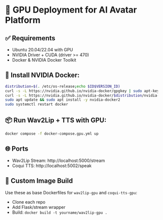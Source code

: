 
# 🚀 GPU Deployment for AI Avatar Platform

## ✅ Requirements
- Ubuntu 20.04/22.04 with GPU
- NVIDIA Driver + CUDA (driver >= 470)
- Docker & NVIDIA Docker Toolkit

## 🔧 Install NVIDIA Docker:
```bash
distribution=$(. /etc/os-release;echo $ID$VERSION_ID)
curl -s -L https://nvidia.github.io/nvidia-docker/gpgkey | sudo apt-key add -
curl -s -L https://nvidia.github.io/nvidia-docker/$distribution/nvidia-docker.list | sudo tee /etc/apt/sources.list.d/nvidia-docker.list
sudo apt update && sudo apt install -y nvidia-docker2
sudo systemctl restart docker
```

## 📦 Run Wav2Lip + TTS with GPU:
```bash
docker compose -f docker-compose.gpu.yml up
```

## 🌐 Ports
- Wav2Lip Stream: http://localhost:5000/stream
- Coqui TTS: http://localhost:5002/speak

## 📁 Custom Image Build
Use these as base Dockerfiles for `wav2lip-gpu` and `coqui-tts-gpu`:
- Clone each repo
- Add Flask/stream wrapper
- Build: `docker build -t yourname/wav2lip-gpu .`
